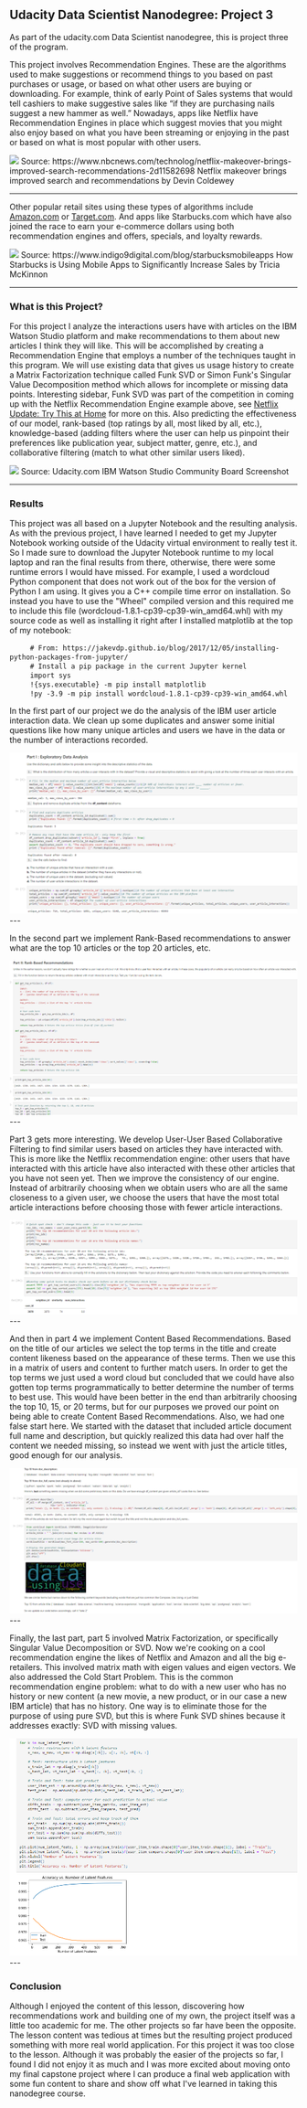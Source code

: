 ## Udacity Data Scientist Nanodegree: Project 3

As part of the udacity.com Data Scientist nanodegree, this is project three of the program.

This project involves Recommendation Engines. These are the algorithms used to make suggestions or recommend things to you based on past purchases or usage, or based on what other users are buying or downloading. For example, think of early Point of Sales systems that would tell cashiers to make suggestive sales like “if they are purchasing nails suggest a new hammer as well.” Nowadays, apps like Netflix have Recommendation Engines in place which suggest movies that you might also enjoy based on what you have been streaming or enjoying in the past or based on what is most popular with other users.

<img src='https://media-cldnry.s-nbcnews.com/image/upload/t_fit-2000w,f_auto,q_auto:best/streams/2013/November/131113/2D9672564-attachment.jpg'>
Source: https://www.nbcnews.com/technolog/netflix-makeover-brings-improved-search-recommendations-2d11582698 Netflix makeover brings improved search and recommendations by Devin Coldewey

---
Other popular retail sites using these types of algorithms include [Amazon.com](https://www.amazon.com/) or [Target.com](https://www.target.com/). And apps like Starbucks.com which have also joined the race to earn your e-commerce dollars using both recommendation engines and offers, specials, and loyalty rewards.

<img src='https://images.squarespace-cdn.com/content/v1/596ce3c8cd0f68df1fd7598e/1623345003169-N7A7P2KTKSZT074HMXC6/Screen+Shot+2021-06-10+at+1.07.45+PM.png?format=1500w'>
Source: https://www.indigo9digital.com/blog/starbucksmobileapps How Starbucks is Using Mobile Apps to Significantly Increase Sales by Tricia McKinnon

---
### What is this Project?
For this project I analyze the interactions users have with articles on the IBM Watson Studio platform and make recommendations to them about new articles I think they will like. This will be accomplished by creating a Recommendation Engine that employs a number of the techniques taught in this program. We will use existing data that gives us usage history to create a Matrix Factorization technique called Funk SVD or Simon Funk's Singular Value Decomposition method which allows for incomplete or missing data points. Interesting sidebar, Funk SVD was part of the competition in coming up with the Netflix Recommendation Engine example above, see <a href="https://sifter.org/~simon/journal/20061211.html" target="_blank">Netflix Update: Try This at Home</a> for more on this. Also predicting the effectiveness of our model, rank-based (top ratings by all, most liked by all, etc.), knowledge-based (adding filters where the user can help us pinpoint their preferences like publication year, subject matter, genre, etc.), and collaborative filtering (match to what other similar users liked).

<img src='https://video.udacity-data.com/topher/2018/September/5ba02d6d_screen-shot-2018-09-17-at-3.40.30-pm/screen-shot-2018-09-17-at-3.40.30-pm.png'/>
Source: Udacity.com IBM Watson Studio Community Board Screenshot

---
### Results
This project was all based on a Jupyter Notebook and the resulting analysis. As with the previous project, I have learned I needed to get my Jupyter Notebook working outside of the Udacity virtual environment to really test it. So I made sure to download the Jupyter Notebook runtime to my local laptop and ran the final results from there, otherwise, there were some runtime errors I would have missed. For example, I used a wordcloud Python component that does not work out of the box for the version of Python I am using. It gives you a C++ compile time error on installation. So instead you have to use the "Wheel" compiled version and this required me to include this file (wordcloud-1.8.1-cp39-cp39-win_amd64.whl) with my source code as well as installing it right after I installed matplotlib at the top of my notebook:

```
     # From: https://jakevdp.github.io/blog/2017/12/05/installing-python-packages-from-jupyter/
     # Install a pip package in the current Jupyter kernel
     import sys
     !{sys.executable} -m pip install matplotlib
     !py -3.9 -m pip install wordcloud-1.8.1-cp39-cp39-win_amd64.whl
```
In the first part of our project we do the analysis of the IBM user article interaction data. We clean up some duplicates and answer some initial questions like how many unique articles and users we have in the data or the number of interactions recorded.

<img src='../images/Project3ScreenShotPart1.png'/>
---

In the second part we implement Rank-Based recommendations to answer what are the top 10 articles or the top 20 articles, etc.

<img src='../images/Project3ScreenShotPart2.png'/>
---

Part 3 gets more interesting. We develop User-User Based Collaborative Filtering to find similar users based on articles they have interacted with. This is more like the Netflix recommendation engine: other users that have interacted with this article have also interacted with these other articles that you have not seen yet. Then we improve the consistency of our engine. Instead of arbitrarily choosing when we obtain users who are all the same closeness to a given user, we choose the users that have the most total article interactions before choosing those with fewer article interactions.

<img src='../images/Project3ScreenShotPart3.png'/>
---

And then in part 4 we implement Content Based Recommendations. Based on the title of our articles we select the top terms in the title and create content likeness based on the appearance of these terms. Then we use this in a matrix of users and content to further match users. In order to get the top terms we just used a word cloud but concluded that we could have also gotten top terms programmatically to better determine the number of terms to best use. This would have been better in the end than arbitrarily choosing the top 10, 15, or 20 terms, but for our purposes we proved our point on being able to create Content Based Recommendations. Also, we had one false start here. We started with the dataset that included article document full name and description, but quickly realized this data had over half the content we needed missing, so instead we went with just the article titles, good enough for our analysis.

<img src='../images/Project3ScreenShotPart4.png'/>
---

Finally, the last part, part 5 involved Matrix Factorization, or specifically Singular Value Decomposition or SVD. Now we're cooking on a cool recommendation engine the likes of Netflix and Amazon and all the big e-retailers. This involved matrix math with eigen values and eigen vectors. We also addressed the Cold Start Problem. This is the common recommendation engine problem: what to do with a new user who has no history or new content (a new movie, a new product, or in our case a new IBM article) that has no history. One way is to eliminate those for the purpose of using pure SVD, but this is where Funk SVD shines because it addresses exactly: SVD with missing values.

<img src='../images/Project3ScreenShotPart5.png'/>
---

### Conclusion
Although I enjoyed the content of this lesson, discovering how recommendations work and building one of my own, the project itself was a little too academic for me. The other projects so far have been the opposite. The lesson content was tedious at times but the resulting project produced something with more real world application. For this project it was too close to the lesson. Although it was probably the easier of the projects so far, I found I did not enjoy it as much and I was more excited about moving onto my final capstone project where I can produce a final web application with some fun content to share and show off what I've learned in taking this nanodegree course.
